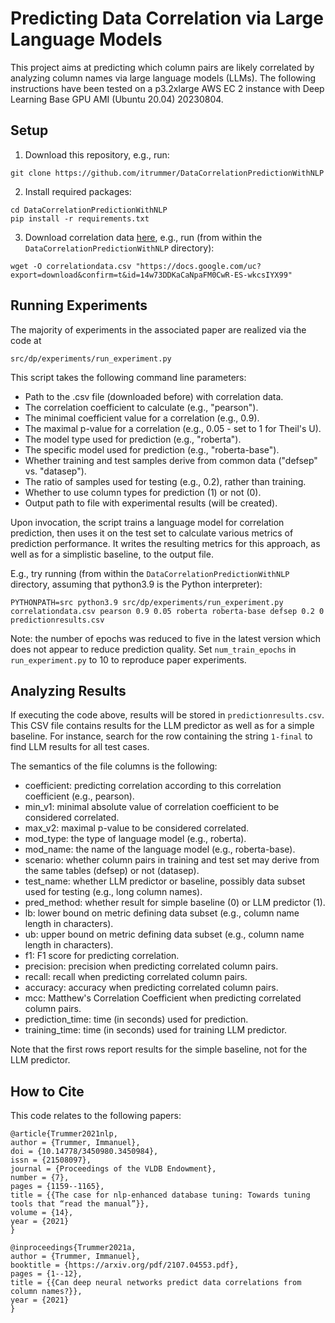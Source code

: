 # Predicting Data Correlation via Large Language Models

This project aims at predicting which column pairs are likely correlated by analyzing column names via large language models (LLMs). The following instructions have been tested on a p3.2xlarge AWS EC 2 instance with Deep Learning Base GPU AMI (Ubuntu 20.04) 20230804.

## Setup

1. Download this repository, e.g., run:
```
git clone https://github.com/itrummer/DataCorrelationPredictionWithNLP
```
2. Install required packages:
```
cd DataCorrelationPredictionWithNLP
pip install -r requirements.txt
```
3. Download correlation data [here](https://drive.google.com/file/d/14w73DDKaCaNpaFM0CwR-ES-wkcsIYX99/view?usp=share_link), e.g., run (from within the `DataCorrelationPredictionWithNLP` directory):
```
wget -O correlationdata.csv "https://docs.google.com/uc?export=download&confirm=t&id=14w73DDKaCaNpaFM0CwR-ES-wkcsIYX99"
```

## Running Experiments

The majority of experiments in the associated paper are realized via the code at
```
src/dp/experiments/run_experiment.py
```
This script takes the following command line parameters:
- Path to the .csv file (downloaded before) with correlation data.
- The correlation coefficient to calculate (e.g., "pearson").
- The minimal coefficient value for a correlation (e.g., 0.9).
- The maximal p-value for a correlation (e.g., 0.05 - set to 1 for Theil's U).
- The model type used for prediction (e.g., "roberta").
- The specific model used for prediction (e.g., "roberta-base").
- Whether training and test samples derive from common data ("defsep" vs. "datasep").
- The ratio of samples used for testing (e.g., 0.2), rather than training.
- Whether to use column types for prediction (1) or not (0).
- Output path to file with experimental results (will be created).

Upon invocation, the script trains a language model for correlation prediction, then uses it on the test set to calculate various metrics of prediction performance. It writes the resulting metrics for this approach, as well as for a simplistic baseline, to the output file.

E.g., try running (from within the `DataCorrelationPredictionWithNLP` directory, assuming that python3.9 is the Python interpreter):
```
PYTHONPATH=src python3.9 src/dp/experiments/run_experiment.py correlationdata.csv pearson 0.9 0.05 roberta roberta-base defsep 0.2 0 predictionresults.csv
```
Note: the number of epochs was reduced to five in the latest version which does not appear to reduce prediction quality. Set `num_train_epochs` in `run_experiment.py` to 10 to reproduce paper experiments.

## Analyzing Results

If executing the code above, results will be stored in `predictionresults.csv`. This CSV file contains results for the LLM predictor as well as for a simple baseline. For instance, search for the row containing the string `1-final` to find LLM results for all test cases.

The semantics of the file columns is the following:
- coefficient: predicting correlation according to this correlation coefficient (e.g., pearson).
- min_v1: minimal absolute value of correlation coefficient to be considered correlated.
- max_v2: maximal p-value to be considered correlated.
- mod_type: the type of language model (e.g., roberta).
- mod_name: the name of the language model (e.g., roberta-base).
- scenario: whether column pairs in training and test set may derive from the same tables (defsep) or not (datasep).
- test_name: whether LLM predictor or baseline, possibly data subset used for testing (e.g., long column names).
- pred_method: whether result for simple baseline (0) or LLM predictor (1).
- lb: lower bound on metric defining data subset (e.g., column name length in characters).
- ub: upper bound on metric defining data subset (e.g., column name length in characters).
- f1: F1 score for predicting correlation.
- precision: precision when predicting correlated column pairs.
- recall: recall when predicting correlated column pairs.
- accuracy: accuracy when predicting correlated column pairs.
- mcc: Matthew's Correlation Coefficient when predicting correlated column pairs.
- prediction_time: time (in seconds) used for prediction.
- training_time: time (in seconds) used for training LLM predictor.

Note that the first rows report results for the simple baseline, not for the LLM predictor.

## How to Cite

This code relates to the following papers:

```
@article{Trummer2021nlp,
author = {Trummer, Immanuel},
doi = {10.14778/3450980.3450984},
issn = {21508097},
journal = {Proceedings of the VLDB Endowment},
number = {7},
pages = {1159--1165},
title = {{The case for nlp-enhanced database tuning: Towards tuning tools that “read the manual”}},
volume = {14},
year = {2021}
}
```

```
@inproceedings{Trummer2021a,
author = {Trummer, Immanuel},
booktitle = {https://arxiv.org/pdf/2107.04553.pdf},
pages = {1--12},
title = {{Can deep neural networks predict data correlations from column names?}},
year = {2021}
}
```
